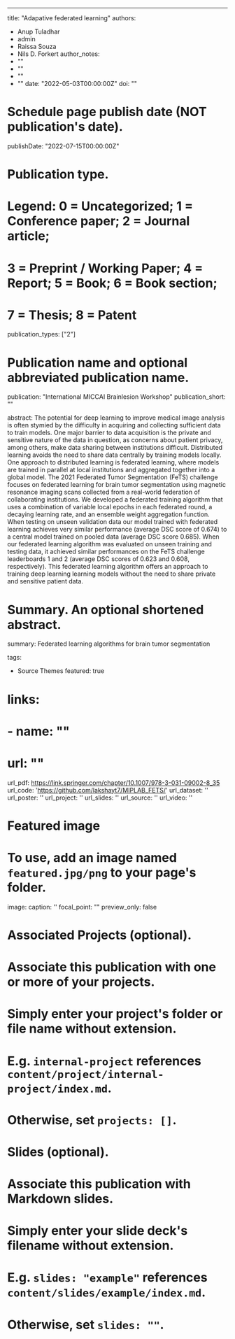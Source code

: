 ---
title: "Adapative federated learning"
authors:
- Anup Tuladhar
- admin
- Raissa Souza
- Nils D. Forkert 
author_notes:
- ""
- ""
- ""
- ""
date: "2022-05-03T00:00:00Z"
doi: ""

# Schedule page publish date (NOT publication's date).
publishDate: "2022-07-15T00:00:00Z"

# Publication type.
# Legend: 0 = Uncategorized; 1 = Conference paper; 2 = Journal article;
# 3 = Preprint / Working Paper; 4 = Report; 5 = Book; 6 = Book section;
# 7 = Thesis; 8 = Patent
publication_types: ["2"]

# Publication name and optional abbreviated publication name.
publication: "International MICCAI Brainlesion Workshop"
publication_short: ""

abstract: The potential for deep learning to improve medical image analysis is
often stymied by the difficulty in acquiring and collecting sufficient data to train
models. One major barrier to data acquisition is the private and sensitive nature of
the data in question, as concerns about patient privacy, among others, make data
sharing between institutions difficult. Distributed learning avoids the need to share
data centrally by training models locally. One approach to distributed learning is
federated learning, where models are trained in parallel at local institutions and
aggregated together into a global model. The 2021 Federated Tumor Segmentation (FeTS) challenge focuses on federated learning for brain tumor segmentation
using magnetic resonance imaging scans collected from a real-world federation of
collaborating institutions. We developed a federated training algorithm that uses
a combination of variable local epochs in each federated round, a decaying learning rate, and an ensemble weight aggregation function. When testing on unseen
validation data our model trained with federated learning achieves very similar
performance (average DSC score of 0.674) to a central model trained on pooled
data (average DSC score 0.685). When our federated learning algorithm was evaluated on unseen training and testing data, it achieved similar performances on the
FeTS challenge leaderboards 1 and 2 (average DSC scores of 0.623 and 0.608,
respectively). This federated learning algorithm offers an approach to training deep
learning learning models without the need to share private and sensitive patient
data.

# Summary. An optional shortened abstract.
summary: Federated learning algorithms for brain tumor segmentation

tags:
- Source Themes
featured: true

# links:
# - name: ""
#   url: ""
url_pdf: https://link.springer.com/chapter/10.1007/978-3-031-09002-8_35
url_code: 'https://github.com/lakshayt7/MIPLAB_FETS/'
url_dataset: ''
url_poster: ''
url_project: ''
url_slides: ''
url_source: ''
url_video: ''

# Featured image
# To use, add an image named `featured.jpg/png` to your page's folder. 
image:
  caption: ''
  focal_point: ""
  preview_only: false

# Associated Projects (optional).
#   Associate this publication with one or more of your projects.
#   Simply enter your project's folder or file name without extension.
#   E.g. `internal-project` references `content/project/internal-project/index.md`.
#   Otherwise, set `projects: []`.


# Slides (optional).
#   Associate this publication with Markdown slides.
#   Simply enter your slide deck's filename without extension.
#   E.g. `slides: "example"` references `content/slides/example/index.md`.
#   Otherwise, set `slides: ""`.

